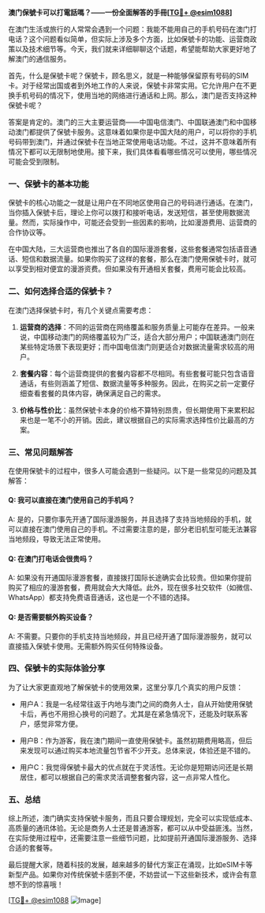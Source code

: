 **澳门保號卡可以打電話嗎？——一份全面解答的手冊[[TG💪+ @esim1088](https://t.me/s/esim1088)]**

在澳门生活或旅行的人常常会遇到一个问题：我能不能用自己的手机号码在澳门打电话？这个问题看似简单，但实际上涉及多个方面，比如保號卡的功能、运营商政策以及技术细节等。今天，我们就来详细聊聊这个话题，希望能帮助大家更好地了解澳门的通信服务。

首先，什么是保號卡呢？保號卡，顾名思义，就是一种能够保留原有号码的SIM卡。对于经常出国或者到外地工作的人来说，保號卡非常实用。它允许用户在不更换手机号码的情况下，使用当地的网络进行通话和上网。那么，澳门是否支持这种保號卡呢？

答案是肯定的。澳门的三大主要运营商——中国电信澳门、中国联通澳门和中国移动澳门都提供了保號卡服务。这意味着如果你是中国大陆的用户，可以将你的手机号码带到澳门，并通过保號卡在当地正常使用电话功能。不过，这并不意味着所有情况下都可以无限制地使用。接下来，我们具体看看哪些情况可以使用，哪些情况可能会受到限制。

### 一、保號卡的基本功能

保號卡的核心功能之一就是让用户在不同地区使用自己的号码进行通话。在澳门，当你插入保號卡后，理论上你可以拨打和接听电话，发送短信，甚至使用数据流量。然而，实际操作中，可能还会受到一些因素的影响，比如漫游费用、运营商的合作协议等。

在中国大陆，三大运营商也推出了各自的国际漫游套餐，这些套餐通常包括语音通话、短信和数据流量。如果你购买了这样的套餐，那么在澳门使用保號卡时，就可以享受到相对便宜的漫游资费。但如果没有开通相关套餐，费用可能会比较高。

### 二、如何选择合适的保號卡？

在澳门选择保號卡时，有几个关键点需要考虑：

1. **运营商的选择**：不同的运营商在网络覆盖和服务质量上可能存在差异。一般来说，中国移动澳门的网络覆盖较为广泛，适合大部分用户；中国联通澳门则在某些特定场景下表现更好；而中国电信澳门则更适合对数据流量需求较高的用户。

2. **套餐内容**：每个运营商提供的套餐内容都不尽相同。有些套餐可能只包含语音通话，有些则涵盖了短信、数据流量等多种服务。因此，在购买之前一定要仔细查看套餐的具体内容，确保满足自己的需求。

3. **价格与性价比**：虽然保號卡本身的价格不算特别昂贵，但长期使用下来累积起来也是一笔不小的开销。因此，建议根据自己的实际需求选择性价比最高的方案。

### 三、常见问题解答

在使用保號卡的过程中，很多人可能会遇到一些疑问。以下是一些常见的问题及其解答：

#### Q: 我可以直接在澳门使用自己的手机吗？
A: 是的，只要你事先开通了国际漫游服务，并且选择了支持当地频段的手机，就可以直接在澳门使用自己的手机。不过需要注意的是，部分老旧机型可能无法兼容当地频段，导致无法正常使用。

#### Q: 在澳门打电话会很贵吗？
A: 如果没有开通国际漫游套餐，直接拨打国际长途确实会比较贵。但如果你提前购买了相应的漫游套餐，费用就会大大降低。此外，现在很多社交软件（如微信、WhatsApp）都支持免费语音通话，这也是一个不错的选择。

#### Q: 是否需要额外购买设备？
A: 不需要。只要你的手机支持当地频段，并且已经开通了国际漫游服务，就可以直接插入保號卡使用。无需额外购买任何特殊设备。

### 四、保號卡的实际体验分享

为了让大家更直观地了解保號卡的使用效果，这里分享几个真实的用户反馈：

- 用户A：我是一名经常往返于内地与澳门之间的商务人士，自从开始使用保號卡后，再也不用担心换号的问题了。尤其是在紧急情况下，还能及时联系客户，感觉非常方便。
  
- 用户B：作为游客，我在澳门期间一直使用保號卡。虽然初期费用略高，但后来发现可以通过购买本地流量包节省不少开支。总体来说，体验还是不错的。

- 用户C：我觉得保號卡最大的优点就在于灵活性。无论你是短期访问还是长期居住，都可以根据自己的需求灵活调整套餐内容，这一点非常人性化。

### 五、总结

综上所述，澳门确实支持保號卡服务，而且只要合理规划，完全可以实现低成本、高质量的通讯体验。无论是商务人士还是普通游客，都可以从中受益匪浅。当然，在实际使用过程中，还需要注意一些细节问题，比如提前开通国际漫游服务、选择合适的套餐等。

最后提醒大家，随着科技的发展，越来越多的替代方案正在涌现，比如eSIM卡等新型产品。如果你对传统保號卡感到不便，不妨尝试一下这些新技术，或许会有意想不到的惊喜哦！

[[TG💪+ @esim1088](https://t.me/s/esim1088) ![Image](https://i.postimg.cc/4NQfJmqS/Snipaste-2025-05-13-00-14-12.png)]